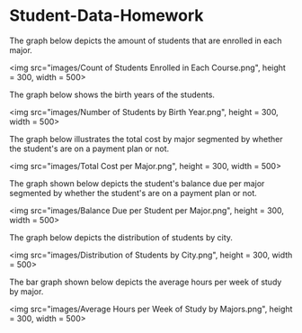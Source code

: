 # Student-Data-Homework

<p> The graph below depicts the amount of students that are enrolled in each major. </p>

  <img src="images/Count of Students Enrolled in Each Course.png", height = 300, width = 500>

  <p> The graph below shows the birth years of the students. </p>

  <img src="images/Number of Students by Birth Year.png", height = 300, width = 500>

  <p> The graph below illustrates the total cost by major segmented by whether the student's are on a payment plan or not. </p>

  <img src="images/Total Cost per Major.png", height = 300, width = 500>

  <p> The graph shown below depicts the student's balance due per major segmented by whether the student's are on a payment plan or not.</p>

  <img src="images/Balance Due per Student per Major.png", height = 300, width = 500>

  <p> The graph below depicts the distribution of students by city. </p>

  <img src="images/Distribution of Students by City.png", height = 300, width = 500>

  <p> The bar graph shown below depicts the average hours per week of study by major.</p>

  <img src="images/Average Hours per Week of Study by Majors.png", height = 300, width = 500>

